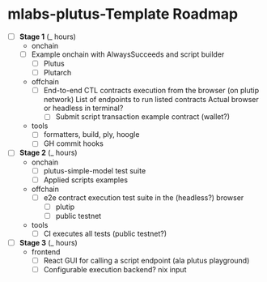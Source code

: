 # mlabs-plutus-Template Roadmap

- [ ] **Stage 1** (_ hours)
  - onchain
  - [ ] Example onchain with AlwaysSucceeds and script builder
    - [ ] Plutus
    - [ ] Plutarch
  - offchain
    - [ ] End-to-end CTL contracts execution from the browser (on plutip network)
      List of endpoints to run listed contracts
      Actual browser or headless in terminal?
      - [ ] Submit script transaction example contract (wallet?)
  - tools
    - [ ] formatters, build, ply, hoogle
    - [ ] GH commit hooks
- [ ] **Stage 2** (_ hours)
  - onchain
    - [ ] plutus-simple-model test suite
    - [ ] Applied scripts examples
  - offchain
    - [ ] e2e contract execution test suite in the (headless?) browser
      - [ ] plutip
      - [ ] public testnet
  - tools 
    - [ ] CI executes all tests (public testnet?)
- [ ] **Stage 3** (_ hours)
  - frontend
    - [ ] React GUI for calling a script endpoint (ala plutus playground)
    - [ ] Configurable execution backend? 
      nix input 
